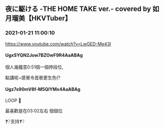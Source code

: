 ## 夜に駆ける -THE HOME TAKE ver.-  covered by 如月瑠美【HKVTuber】
### 2021-01-21 11:00:10
https://www.youtube.com/watch?v=LwGED-Me43I
#### UgxSYQN2Jow7BZOwF9R4AaABAg
個人幾鐘意0:51個一個停段位,

點講呢~感覺令首歌更生色(?

#### Ugz7s90mV8f-M5QIYMx4AaABAg
LOOP 🖤

最喜歡是在03:02左右 個個位

❓❔支持❓❔

